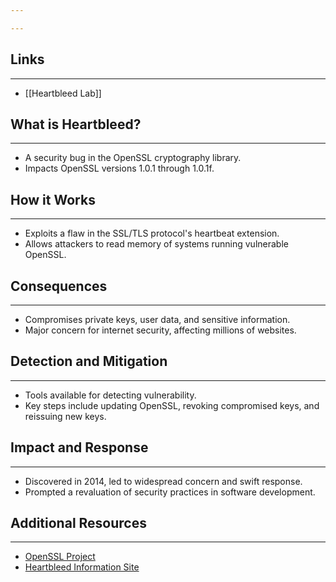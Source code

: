 ```yaml
---

---
```

## Links
---
* [[Heartbleed Lab]]

## What is Heartbleed?
---
- A security bug in the OpenSSL cryptography library.
- Impacts OpenSSL versions 1.0.1 through 1.0.1f.

## How it Works
---
- Exploits a flaw in the SSL/TLS protocol's heartbeat extension.
- Allows attackers to read memory of systems running vulnerable OpenSSL.

## Consequences
---
- Compromises private keys, user data, and sensitive information.
- Major concern for internet security, affecting millions of websites.

## Detection and Mitigation
---
- Tools available for detecting vulnerability.
- Key steps include updating OpenSSL, revoking compromised keys, and reissuing new keys.

## Impact and Response
---
- Discovered in 2014, led to widespread concern and swift response.
- Prompted a revaluation of security practices in software development.

## Additional Resources
---
- [OpenSSL Project](https://www.openssl.org)
- [Heartbleed Information Site](http://heartbleed.com)
